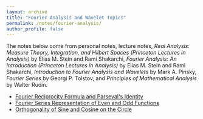 ```yaml
---
layout: archive
title: "Fourier Analysis and Wavelet Topics"
permalink: /notes/fourier-analysis/
author_profile: false
---
```

The notes below come from personal notes, lecture notes, *Real Analysis: Measure Theory, Integration, and Hilbert Spaces (Princeton Lectures in Analysis)* by Elias M. Stein and Rami Shakarchi, 
*Fourier Analysis: An Introduction (Princeton Lectures in Analysis)* by Elias M. Stein and Rami Shakarchi, *Introduction to Fourier Analysis and Wavelets* by Mark A. Pinsky, *Fourier Series* by Georgi P. Tolstov, and *Principles of Mathematical Analysis* by Walter Rudin.
- [Fourier Reciprocity Formula and Parseval's Identity](parseval-identity.md)
- [Fourier Series Representation of Even and Odd Functions](odd-even-fourier-rep.md)
- [Orthogonality of Sine and Cosine on the Circle](trig-orthogonality.md)
